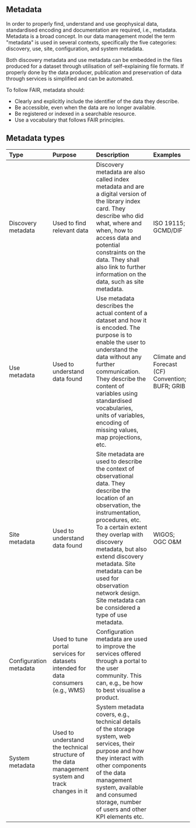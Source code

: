 ## Metadata

In order to properly find, understand and use geophysical data, standardised encoding and documentation are required, i.e., metadata. Metadata is a broad concept. In our data management model the term "metadata" is used in several contexts, specifically the five categories: discovery, use, site, configuration, and system metadata.

Both discovery metadata and use metadata can be embedded in the files produced for a dataset through utilisation of self-explaining file formats. If properly done by the data producer, publication and preservation of data through services is simplified and can be automated.

To follow FAIR, metadata should: 
- Clearly and explicitly include the identifier of the data they describe. 
- Be accessible, even when the data are no longer available. 
- Be registered or indexed in a searchable resource. 
- Use a vocabulary that follows FAIR principles. 

## Metadata types

|Type|Purpose|Description|Examples|
|:----|:----|:----|:----|
|Discovery metadata|Used to find relevant data|Discovery metadata are also called index metadata and are a digital version of the library index card. They describe who did what, where and when, how to access data and potential constraints on the data. They shall also link to further information on the data, such as site metadata.|ISO 19115; GCMD/DIF|
|Use metadata|Used to understand data found|Use metadata describes the actual content of a dataset and how it is encoded. The purpose is to enable the user to understand the data without any further communication. They describe the content of variables using standardised vocabularies, units of variables, encoding of missing values, map projections, etc.|Climate and Forecast (CF) Convention; BUFR; GRIB|
|Site metadata|Used to understand data found|Site metadata are used to describe the context of observational data. They describe the location of an observation, the instrumentation, procedures, etc. To a certain extent they overlap with discovery metadata, but also extend discovery metadata. Site metadata can be used for observation network design. Site metadata can be considered a type of use metadata.|WIGOS; OGC O&M|
|Configuration metadata|Used to tune portal services for datasets intended for data consumers (e.g., WMS)|Configuration metadata are used to improve the services offered through a portal to the user community. This can, e.g., be how to best visualise a product.| |
|System metadata|Used to understand the technical structure of the data management system and track changes in it|System metadata covers, e.g., technical details of the storage system, web services, their purpose and how they interact with other components of the data management system, available and consumed storage, number of users and other KPI elements etc.| |
